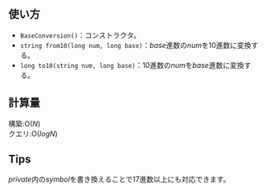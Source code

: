 ## 使い方

- `BaseConversion()`：コンストラクタ。  
- `string from10(long num, long base)`：$base$進数の$num$を10進数に変換する。  
- `long to10(string num, long base)`：10進数の$num$を$base$進数に変換する。  
 
## 計算量

構築:$\mathrm{O}(N)$  
クエリ:$\mathrm{O}(logN)$  

## Tips  

$private$内の$symbol$を書き換えることで17進数以上にも対応できます。  
